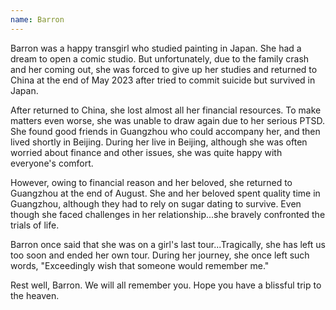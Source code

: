 ```yaml
---
name: Barron
---
```


Barron was a happy transgirl who studied painting in Japan. She had a dream to open a comic studio. But unfortunately, due to the family crash and her coming out, she was forced to give up her studies and returned to China at the end of May 2023 after tried to commit suicide but survived in Japan.

After returned to China, she lost almost all her financial resources. To make matters even worse, she was unable to draw again due to her serious PTSD. She found good friends in Guangzhou who could accompany her, and then lived shortly in Beijing. During her live in Beijing, although she was often worried about finance and other issues, she was quite happy with everyone's comfort. 

However, owing to financial reason and her beloved, she returned to Guangzhou at the end of August. She and her beloved spent quality time in Guangzhou, although they had to rely on sugar dating to survive. Even though she faced challenges in her relationship...she bravely confronted the trials of life. 

Barron once said that she was on a girl's last tour...Tragically, she has left us too soon and ended her own tour. During her journey, she once left such words, "Exceedingly wish that someone would remember me."

Rest well, Barron. We will all remember you. Hope you have a blissful trip to the heaven.

